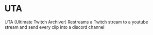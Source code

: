 # UTA
UTA (Ultimate Twitch Archiver) Restreams a Twitch stream to a youtube stream and send every clip into a discord channel
